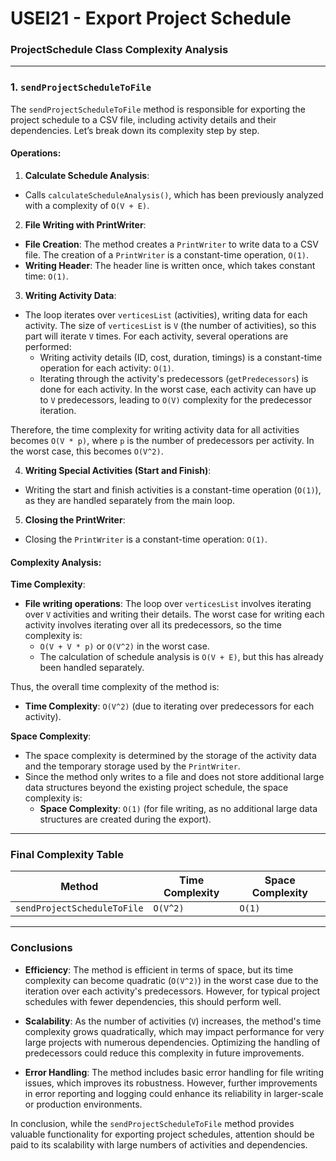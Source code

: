 # USEI21 - Export Project Schedule

### **ProjectSchedule Class Complexity Analysis**

---

### **1. `sendProjectScheduleToFile`**

The `sendProjectScheduleToFile` method is responsible for exporting the project schedule to a CSV file, including
activity details and their dependencies. Let’s break down its complexity step by step.

#### **Operations:**

1. **Calculate Schedule Analysis**:

- Calls `calculateScheduleAnalysis()`, which has been previously analyzed with a complexity of `O(V + E)`.

2. **File Writing with PrintWriter**:

- **File Creation**: The method creates a `PrintWriter` to write data to a CSV file. The creation of a `PrintWriter` is
  a constant-time operation, `O(1)`.
- **Writing Header**: The header line is written once, which takes constant time: `O(1)`.

3. **Writing Activity Data**:

- The loop iterates over `verticesList` (activities), writing data for each activity. The size of `verticesList`
  is `V` (the number of activities), so this part will iterate `V` times. For each activity, several operations are
  performed:
    - Writing activity details (ID, cost, duration, timings) is a constant-time operation for each activity: `O(1)`.
    - Iterating through the activity's predecessors (`getPredecessors`) is done for each activity. In the worst case,
      each activity can have up to `V` predecessors, leading to `O(V)` complexity for the predecessor iteration.

Therefore, the time complexity for writing activity data for all activities becomes `O(V * p)`, where `p` is the number
of predecessors per activity. In the worst case, this becomes `O(V^2)`.

4. **Writing Special Activities (Start and Finish)**:

- Writing the start and finish activities is a constant-time operation (`O(1)`), as they are handled separately from the
  main loop.

5. **Closing the PrintWriter**:

- Closing the `PrintWriter` is a constant-time operation: `O(1)`.

#### **Complexity Analysis**:

**Time Complexity**:

- **File writing operations**: The loop over `verticesList` involves iterating over `V` activities and writing their
  details. The worst case for writing each activity involves iterating over all its predecessors, so the time complexity
  is:
    - `O(V + V * p)` or `O(V^2)` in the worst case.
    - The calculation of schedule analysis is `O(V + E)`, but this has already been handled separately.

Thus, the overall time complexity of the method is:

- **Time Complexity**: `O(V^2)` (due to iterating over predecessors for each activity).

**Space Complexity**:

- The space complexity is determined by the storage of the activity data and the temporary storage used by
  the `PrintWriter`.
- Since the method only writes to a file and does not store additional large data structures beyond the existing project
  schedule, the space complexity is:
    - **Space Complexity**: `O(1)` (for file writing, as no additional large data structures are created during the
      export).

---

### **Final Complexity Table**

| Method                      | Time Complexity | Space Complexity |
|-----------------------------|-----------------|------------------|
| `sendProjectScheduleToFile` | `O(V^2)`        | `O(1)`           |

---

### **Conclusions**

- **Efficiency**: The method is efficient in terms of space, but its time complexity can become quadratic (`O(V^2)`) in
  the worst case due to the iteration over each activity's predecessors. However, for typical project schedules with
  fewer dependencies, this should perform well.

- **Scalability**: As the number of activities (`V`) increases, the method's time complexity grows quadratically, which
  may impact performance for very large projects with numerous dependencies. Optimizing the handling of predecessors
  could reduce this complexity in future improvements.

- **Error Handling**: The method includes basic error handling for file writing issues, which improves its robustness.
  However, further improvements in error reporting and logging could enhance its reliability in larger-scale or
  production environments.

In conclusion, while the `sendProjectScheduleToFile` method provides valuable functionality for exporting project
schedules, attention should be paid to its scalability with large numbers of activities and dependencies.